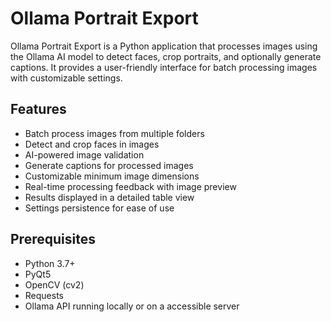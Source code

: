 # Ollama Portrait Export

Ollama Portrait Export is a Python application that processes images using the Ollama AI model to detect faces, crop portraits, and optionally generate captions. It provides a user-friendly interface for batch processing images with customizable settings.

## Features

- Batch process images from multiple folders
- Detect and crop faces in images
- AI-powered image validation
- Generate captions for processed images
- Customizable minimum image dimensions
- Real-time processing feedback with image preview
- Results displayed in a detailed table view
- Settings persistence for ease of use

## Prerequisites

- Python 3.7+
- PyQt5
- OpenCV (cv2)
- Requests
- Ollama API running locally or on a accessible server
